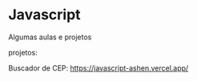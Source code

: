 # Javascript

Algumas aulas e projetos

projetos: 

Buscador de CEP: https://javascript-ashen.vercel.app/
